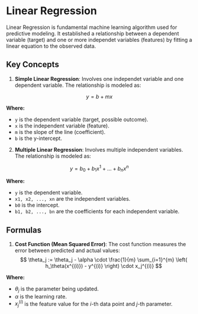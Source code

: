 # Linear Regression

Linear Regression is fundamental machine learning algorithm used for predictive modeling. It established a relationship between a dependent variable (target) and one or more independet variables (features) by fitting a linear equation to the observed data.

## Key Concepts

1. **Simple Linear Regression**: Involves one independet variable and one dependent variable. The relationship is modeled as:

$$
y = b + mx
$$

**Where:**
- `y` is the dependent variable (target, possible outcome).
- `x` is the independent variable (feature).
- `m` is the slope of the line (coefficient).
- `b` is the y-intercept.

2. **Multiple Linear Regression**: Involves multiple independent variables. The relationship is modeled as:

$$
y = b_0 + b_1 x^1 + \dots + b_n x^n
$$


**Where:**
- `y` is the dependent variable.
- `x1, x2, ..., xn` are the independent variables.
- `b0` is the intercept.
- `b1, b2, ..., bn` are the coefficients for each independent variable.

## Formulas 

1. **Cost Function (Mean Squared Error)**:
The cost function measures the error between predicted and actual values:
$$
\theta_j := \theta_j - \alpha \cdot \frac{1}{m} \sum_{i=1}^{m} \left( h_\theta(x^{(i)}) - y^{(i)} \right) \cdot x_j^{(i)}
$$

**Where:**

- $\theta_j$ is the parameter being updated.  
- $\alpha$ is the learning rate.  
- $x_j^{(i)}$ is the feature value for the $i$-th data point and $j$-th parameter.
